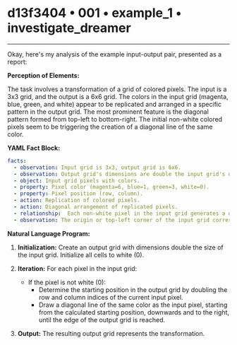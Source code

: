 # d13f3404 • 001 • example_1 • investigate_dreamer

---
Okay, here's my analysis of the example input-output pair, presented as a report:

**Perception of Elements:**

The task involves a transformation of a grid of colored pixels. The input is a 3x3 grid, and the output is a 6x6 grid. The colors in the input grid (magenta, blue, green, and white) appear to be replicated and arranged in a specific pattern in the output grid. The most prominent feature is the diagonal pattern formed from top-left to bottom-right. The initial non-white colored pixels seem to be triggering the creation of a diagonal line of the same color.

**YAML Fact Block:**



```yaml
facts:
  - observation: Input grid is 3x3, output grid is 6x6.
  - observation: Output grid's dimensions are double the input grid's dimensions.
  - object: Input grid pixels with colors.
  - property: Pixel color (magenta=6, blue=1, green=3, white=0).
  - property: Pixel position (row, column).
  - action: Replication of colored pixels.
  - action: Diagonal arrangement of replicated pixels.
  - relationship:  Each non-white pixel in the input grid generates a diagonal line of the same color, starting at the pixel's doubled position in the output, extending to the bottom-right.
  - observation: The origin or top-left corner of the input grid corresponds with the top-left of the output grid.

```



**Natural Language Program:**

1.  **Initialization:** Create an output grid with dimensions double the size of the input grid. Initialize all cells to white (0).

2.  **Iteration:** For each pixel in the input grid:

    *   If the pixel is not white (0):
        *   Determine the starting position in the output grid by doubling the row and column indices of the current input pixel.
        *   Draw a diagonal line of the same color as the input pixel, starting from the calculated starting position, downwards and to the right, until the edge of the output grid is reached.

3.  **Output:** The resulting output grid represents the transformation.

